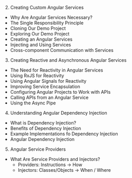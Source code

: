 2. Creating Custom Angular Services
  - Why Are Angular Services Necessary?
  - The Single Responsibility Principle
  - Cloning Our Demo Project
  - Exploring Our Demo Project
  - Creating an Angular Services
  - Injecting and Using Services
  - Cross-component Communication with Services
3. Creating Reactive and Asynchronous Angular Services
  - The Need for Reactivity in Angular Services
  - Using RxJS for Reactivity
  - Using Angular Signals for Reactivity
  - Improving Service Encapsulation
  - Configuring Angular Projects to Work with APIs
  - Calling APIs from an Angular Service
  - Using the Async Pipe
4. Understanding Angular Dependency Injection
  - What is Dependency Injection? 
  - Benefits of Dependency Injection
  - Example Implementations fo Dependency Injection
  - Angular Dependency Injection
5. Angular Service Providers
  - What Are Service Providers and Injectors?
    - Providers: Instructions -> How
    - Injectors: Classes/Objects -> When / Where